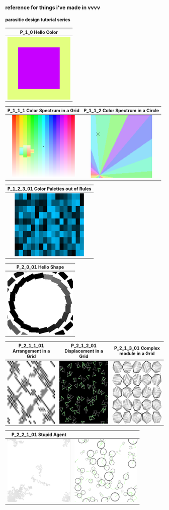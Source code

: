 ### reference for things i've made in vvvv

#### parasitic design tutorial series

| P_1_0 Hello Color  |
| :---: |
| <a href="https://github.com/pussinboot/learning-vvvvv/tree/master/parasitic_redesign/P_1_0%20Hello%20Color"><img src="./previews/parasitic_redesign/P_1_0_01.png" height="200px"></a> |

| P_1_1_1 Color Spectrum in a Grid | P_1_1_2 Color Spectrum in a Circle |
| :---: | :---: |
| <a href="https://github.com/pussinboot/learning-vvvvv/tree/master/parasitic_redesign/P_1_1_1%20Color%20Spectrum%20in%20a%20Grid"><img src="./previews/parasitic_redesign/P_1_1_1_01.png" height="200px"></a> | <a href="https://github.com/pussinboot/learning-vvvvv/tree/master/parasitic_redesign/P_1_1_2%20Color%20Spectrum%20in%20a%20Circle"><img src="./previews/parasitic_redesign/P_1_1_2_01.png" height="200px"></a> |

| P_1_2_3_01 Color Palettes out of Rules |
| :---: |
| <a href="https://github.com/pussinboot/learning-vvvvv/tree/master/parasitic_redesign/P_1_2_3_01%20Color%20Palettes%20out%20of%20Rules"><img src="./previews/parasitic_redesign/P_1_2_3_01.png" height="200px"></a> |

| P_2_0_01 Hello Shape |
| :---: |
| <a href="https://github.com/pussinboot/learning-vvvvv/tree/master/parasitic_redesign/P_2_0_01%20Hello%20Shape"><img src="./previews/parasitic_redesign/P_2_0_01.png" height="200px"></a> |

| P_2_1_1_01 Arrangement in a Grid | P_2_1_2_01 Displacement in a Grid | P_2_1_3_01 Complex module in a Grid |
| :---: | :---: | :---: |
| <a href="https://github.com/pussinboot/learning-vvvvv/tree/master/parasitic_redesign/P_2_1_1_01%20Arrangement%20in%20a%20Grid"><img src="./previews/parasitic_redesign/P_2_1_1_01.png" height="200px"></a> | <a href="https://github.com/pussinboot/learning-vvvvv/tree/master/parasitic_redesign/P_2_1_2_01%20Displacement%20in%20a%20Grid"><img src="./previews/parasitic_redesign/P_2_1_2_01.png" height="200px"></a> | <a href="https://github.com/pussinboot/learning-vvvvv/tree/master/parasitic_redesign/P_2_1_3_01%20Complex%20module%20in%20a%20Grid"><img src="./previews/parasitic_redesign/P_2_1_3_01.png" height="200px"></a> 

| P_2_2_1_01 Stupid Agent | |
| :---: | :---: |
| <a href="https://github.com/pussinboot/learning-vvvvv/tree/master/parasitic_redesign/P_2_2_1_01%20Stupid%20Agent"><img src="./previews/parasitic_redesign/P_2_2_1_01.gif" height="200px"></a> | <a href="https://github.com/pussinboot/learning-vvvvv/tree/master/parasitic_redesign/P_2_2_5_01%20Density%20structure%20of%20Agents"><img src="./previews/parasitic_redesign/P_2_2_5_01.png" height="200px"></a> |